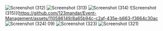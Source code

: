 


![Screenshot (312)](https://github.com/123mandar/Event-Management/assets/110586149/1b9d2cbb-86be-4e94-bfd3-8a0306d1f7b9)
![Screenshot (313)](https://github.com/123mandar/Event-Management/assets/110586149/cd61a995-a69f-4cbb-bb8d-6df54a252470)
![Screenshot (314)](https://github.com/123mandar/Event-Management/assets/110586149/dc6a7848-a966-4985-a5b2-8e1a0d8e28d9)
![Screenshot (315)](https://github.com/123mandar/Event-Management/assets/110586149/8a65b94c-c2af-435e-b663-f3664c30ac
![Screenshot (324)](https://github.com/123mandar/Event-Management/assets/110586149/19fd84c0-053a-4e38-a45c-7723f429f939)
09)
![Screenshot (323)](https://github.com/123mandar/Event-Management/assets/110586149/7378f971-7848-4743-b22a-96922ec3bc8e)
![Screenshot (321)](https://github.com/123mandar/Event-Management/assets/110586149/dd7d01ba-efa0-4fb8-ae64-eb8d8a8839a7)

